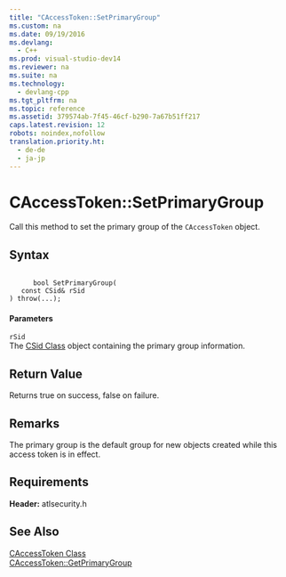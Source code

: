 ```yaml
---
title: "CAccessToken::SetPrimaryGroup"
ms.custom: na
ms.date: 09/19/2016
ms.devlang: 
  - C++
ms.prod: visual-studio-dev14
ms.reviewer: na
ms.suite: na
ms.technology: 
  - devlang-cpp
ms.tgt_pltfrm: na
ms.topic: reference
ms.assetid: 379574ab-7f45-46cf-b290-7a67b51ff217
caps.latest.revision: 12
robots: noindex,nofollow
translation.priority.ht: 
  - de-de
  - ja-jp
---
```

# CAccessToken::SetPrimaryGroup
Call this method to set the primary group of the `CAccessToken` object.  
  
## Syntax  
  
```  
  
      bool SetPrimaryGroup(  
   const CSid& rSid  
) throw(...);  
```  
  
#### Parameters  
 `rSid`  
 The [CSid Class](../vs140/CSid-Class.md) object containing the primary group information.  
  
## Return Value  
 Returns true on success, false on failure.  
  
## Remarks  
 The primary group is the default group for new objects created while this access token is in effect.  
  
## Requirements  
 **Header:** atlsecurity.h  
  
## See Also  
 [CAccessToken Class](../vs140/CAccessToken-Class.md)   
 [CAccessToken::GetPrimaryGroup](../vs140/CAccessToken--GetPrimaryGroup.md)